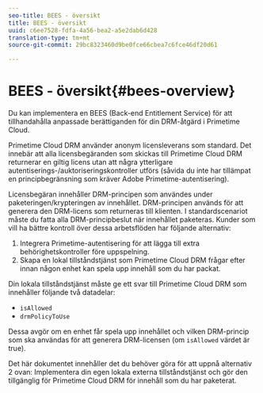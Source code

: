 ```yaml
---
seo-title: BEES - översikt
title: BEES - översikt
uuid: c6ee7528-fdfa-4a56-bea2-a5e2dab6d428
translation-type: tm+mt
source-git-commit: 29bc8323460d9be0fce66cbea7c6fce46df20d61

---
```



# BEES - översikt{#bees-overview}

Du kan implementera en BEES (Back-end Entitlement Service) för att tillhandahålla anpassade berättiganden för din DRM-åtgärd i Primetime Cloud.

Primetime Cloud DRM använder anonym licensleverans som standard. Det innebär att alla licensbegäranden som skickas till Primetime Cloud DRM returnerar en giltig licens utan att några ytterligare autentiserings-/auktoriseringskontroller utförs (såvida du inte har tillämpat en principbegränsning som kräver Adobe Primetime-autentisering).

Licensbegäran innehåller DRM-principen som användes under paketeringen/krypteringen av innehållet. DRM-principen används för att generera den DRM-licens som returneras till klienten. I standardscenariot måste du fatta alla DRM-principbeslut när innehållet paketeras. Kunder som vill ha bättre kontroll över dessa arbetsflöden har följande alternativ:

1. Integrera Primetime-autentisering för att lägga till extra behörighetskontroller före uppspelning.
1. Skapa en lokal tillståndstjänst som Primetime Cloud DRM frågar efter innan någon enhet kan spela upp innehåll som du har packat.

Din lokala tillståndstjänst måste ge ett svar till Primetime Cloud DRM som innehåller följande två datadelar:

* `isAllowed`
* `drmPolicyToUse`

Dessa avgör om en enhet får spela upp innehållet och vilken DRM-princip som ska användas för att generera DRM-licensen (om `isAllowed` värdet är true).

Det här dokumentet innehåller det du behöver göra för att uppnå alternativ 2 ovan: Implementera din egen lokala externa tillståndstjänst och gör den tillgänglig för Primetime Cloud DRM för innehåll som du har paketerat.
